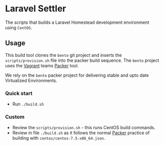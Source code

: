# Laravel Settler

The scripts that builds a Laravel Homestead development environment using `CentOS`.

## Usage

This build tool clones the `bento` git project and inserts the `scripts/provision.sh` file into the packer build sequence. The `bento` project uses the [Vagrant](https://www.vagrant.io/)  teams [Packer](https://www.packer.io/)  tool.

We rely on the `bento` packer project for delivering stable and upto date Virtualized Environments.

### Quick start

* Run `./build.sh`

### Custom 
* Review the `scripts/provision.sh` - this runs CentOS build commands. 
* Review in file `./build.sh` as it follows the normal [Packer](https://www.packer.io/) practice of building  with `centos/centos-7.5-x86_64.json`. 
